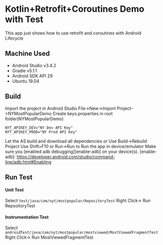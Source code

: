 # Kotlin+Retrofit+Coroutines Demo with Test

This app just shows how to use retrofit and coroutines with Android Lifecycle


## Machine Used
- Android Studio v3.4.2
- Gradle v5.1.1
- Android SDK API 29
- Ubuntu 19.04

## Build 
Import the project in Android Studio File->New->Import Project->NYMostPopularDemo
Create keys.properties in root folder(NYMostPopularDemo)
```
NYT_APIKEY_DEV="NY Dev API Key"
NYT_APIKEY_PROD="NY Prod API Key"
```  
Let the AS build and download all dependencies or Use Build->Rebuild Project
Use Shift+F10 or Run->Run to Run the app in device/emulator
Make sure you [enabled adb debugging][enable-adb] on your device(s).
[enable-adb]: https://developer.android.com/studio/command-line/adb.html#Enabling

## Run Test
#### Unit Test
Select ```test/java/com/nyt/mostpopular/RepositoryTest``` Right Click-> Run RepsoitoryTest

#### Instrumentation Test
Select ```androidTest/java/com/nyt/mostpopular/mostviewed/MostViewedFragmentTest``` Right Click-> Run MostViewedFragmentTest
